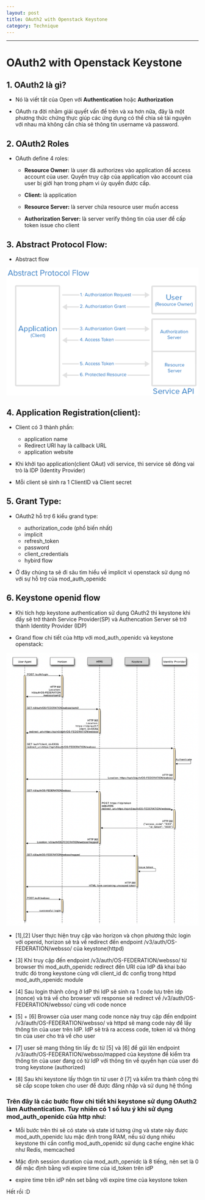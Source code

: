 ```yaml
---
layout: post
title: OAuth2 with Openstack Keystone
category: Technique
---
```

---

# OAuth2 with Openstack Keystone

## 1. OAuth2 là gì?

- Nó là viết tắt của Open với <b>Authentication</b> hoặc <b>Authorization</b>

- OAuth ra đời nhằm giải quyết vấn đề trên và xa hơn nữa, đây là một phương thức chứng thực giúp các ứng dụng có thể chia sẻ tài nguyên với nhau mà không cần chia sẻ thông tin username và password.

## 2. OAuth2 Roles

- OAuth define 4 roles:

    + <b> Resource Owner:</b> là user đã authorizes vào application để access account của user. Quyền truy cập của application vào account của user bị giới hạn trong phạm vi ủy quyền được cấp.

    + <b>Client:</b> là application

    + <b>Resource Server:</b> là server chứa resource user muốn access

    + <b>Authorization Server:</b> là server verify thông tin của user để cấp token issue cho client

## 3. Abstract Protocol Flow:

-  Abstract flow 

![](images/2020-08-17-oauth2/abstract_flow.png)


## 4. Application Registration(client):

- Client có 3 thành phần:
    + application name
    + Redirect URI hay là callback URL
    + application website

- Khi khởi tạo application(client OAut) với service, thì service sẽ đóng vai trò là IDP (Identity Provider)

- Mỗi client sẽ sinh ra 1 ClientID và Client secret

## 5. Grant Type:

- OAuth2 hỗ trợ 6 kiểu grand type:
    + authorization_code (phổ biến nhất)
    + implicit
    + refresh_token 
    + password
    + client_credentials
    + hybird flow

- Ở đây chúng ta sẽ đi sâu tìm hiểu về implicit vì openstack sử dụng nó với sự hỗ trợ của mod_auth_openidc 

## 6. Keystone openid flow

- Khi tích hợp keystone authentication sử dụng OAuth2 thì keystone khi đấy sẽ trở thành Service Provider(SP) và Authencation Server sẽ trở thành Identity Provider (IDP)

- Grand flow chi tiết của http với mod_auth_openidc và keystone openstack:

![](images/2020-08-17-oauth2/implict.png)


- [1],[2] User thực hiện truy cập vào horizon và chọn phương thức login với openid, horizon sẽ trả về redirect đến endpoint /v3/auth/OS-FEDERATION/websso/ của keystone(httpd)

- [3] Khi truy cập đến endpoint /v3/auth/OS-FEDERATION/websso/ từ browser thì mod_auth_openidc redirect đến URI của IdP đã khai báo trước đó trong keystone cùng với client_id đc config trong httpd mod_auth_openidc module

- [4] Sau login thành công ở IdP thì IdP sẽ sinh ra 1 code lưu trên idp (nonce) và trả về cho browser với response sẽ redirect về /v3/auth/OS-FEDERATION/websso/ cùng với code nonce

- [5] + [6] Browser của user mang code nonce này truy cập đến endpoint /v3/auth/OS-FEDERATION/websso/ và httpd sẽ mang code này để lấy thông tin của user trên IdP. IdP sẽ trả ra access code, token id và thông tin của user cho trả về cho user 

- [7] user sẽ mang thông tin lấy đc từ [5] và [6] để gửi lên endpoint /v3/auth/OS-FEDERATION/websso/mapped của keystone để kiểm tra thông tin của user đang có từ IdP với thông tin về quyền hạn của user đó trong keystone (authorized)

- [8] Sau khi keystone lấy thôgn tin từ user ở [7] và kiểm tra thành công thì sẽ cấp scope token cho user để được đăng nhập và sử dụng hệ thống

### Trên đây là các bước flow chi tiết khi keystone sử dụng OAuth2 làm Authentication. Tuy nhiên có 1 số lưu ý khi sử dụng mod_auth_openidc của http như:

- Mỗi bước trên thì sẽ có state và state id tương ứng và state này được mod_auth_openidc lưu mặc định trong RAM, nếu sử dụng nhiều keystone thì cần config mod_auth_openidc sử dụng cache engine khác như Redis, memcached

- Mặc định session duration của mod_auth_openidc là 8 tiếng, nên set là 0 để mặc định bằng với expire time của id_token trên idP

- expire time trên idP nên set bằng với expire time của keystone token

Hết rồi :D
